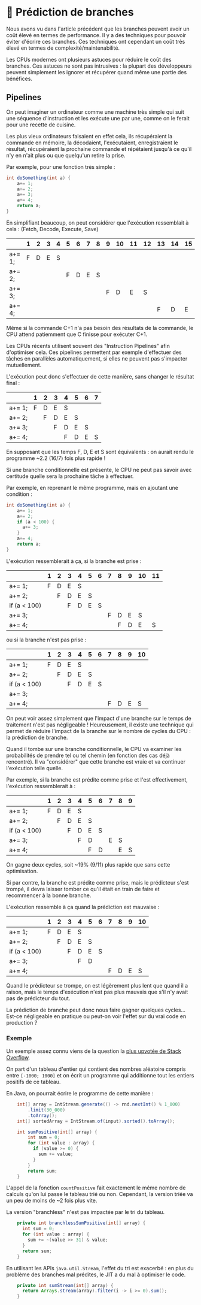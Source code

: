 # 🔮 Prédiction de branches

Nous avons vu dans l'article précédent que les branches peuvent avoir un coût élevé en termes de performance. 
Il y a des techniques pour pouvoir éviter d'écrire ces branches. Ces techniques ont cependant un coût très élevé en termes de complexité/maintenabilité.

Les CPUs modernes ont plusieurs astuces pour réduire le coût des branches. Ces astuces ne sont pas intrusives : la plupart des développeurs peuvent simplement les ignorer et récupérer quand même une partie des bénéfices. 

## Pipelines

On peut imaginer un ordinateur comme une machine très simple qui suit une séquence d'instruction et les exécute une par une, comme on le ferait pour une recette de cuisine.

Les plus vieux ordinateurs faisaient en effet cela, ils récupéraient la commande en mémoire, la décodaient, l'exécutaient, enregistraient le résultat, récupéraient la prochaine commande et répétaient jusqu'à ce qu'il n'y en n'ait plus ou que quelqu'un retire la prise.

Par exemple, pour une fonction très simple :
```java
int doSomething(int a) {
    a+= 1;
    a+= 2;
    a+= 3;
    a+= 4;
    return a;
}
```

En simplifiant beaucoup, on peut considérer que l'exécution ressemblait à cela : (Fetch, Decode, Execute, Save)

|        | 1 | 2 | 3 | 4 | 5 | 6 | 7 | 8 | 9 | 10 | 11 | 12 | 13 | 14 | 15 | 16 |
|--------|---|---|---|---|---|---|---|---|---|----|----|----|----|----|----|----|
| a+= 1; | F | D | E | S |   |   |   |   |   |    |    |    |    |    |    |    |
| a+= 2; |   |   |   |   | F | D | E | S |   |    |    |    |    |    |    |    |
| a+= 3; |   |   |   |   |   |   |   |   | F | D  | E  | S  |    |    |    |    |
| a+= 4; |   |   |   |   |   |   |   |   |   |    |    |    | F  | D  | E  | S  |

Même si la commande C+1 n'a pas besoin des résultats de la commande, le CPU attend patiemment que C finisse pour exécuter C+1.

Les CPUs récents utilisent souvent des "Instruction Pipelines" afin d'optimiser cela.
Ces pipelines permettent par exemple d'effectuer des tâches en parallèles automatiquement, si elles ne peuvent pas s'impacter mutuellement.

L'exécution peut donc s'effectuer de cette manière, sans changer le résultat final :

|        | 1 | 2 | 3 | 4 | 5 | 6 | 7 |
|--------|---|---|---|---|---|---|---|
| a+= 1; | F | D | E | S |   |   |   |
| a+= 2; |   | F | D | E | S |   |   |
| a+= 3; |   |   | F | D | E | S |   |
| a+= 4; |   |   |   | F | D | E | S |

En supposant que les temps F, D, E et S sont équivalents : on aurait rendu le programme ~2.2 (16/7) fois plus rapide !

Si une branche conditionnelle est présente, le CPU ne peut pas savoir avec certitude quelle sera la prochaine tâche à effectuer.

Par exemple, en reprenant le même programme, mais en ajoutant une condition :
```java
int doSomething(int a) {
    a+= 1;
    a+= 2;
    if (a < 100) {
      a+= 3;
    }
    a+= 4;
    return a;
}
```

L'exécution ressemblerait à ça, si la branche est prise :

|              | 1 | 2 | 3 | 4 | 5 | 6 | 7 | 8 | 9 | 10 | 11 |
|--------------|---|---|---|---|---|---|---|---|---|----|----|
| a+= 1;       | F | D | E | S |   |   |   |   |   |    |    |
| a+= 2;       |   | F | D | E | S |   |   |   |   |    |    |
| if (a < 100) |   |   | F | D | E | S |   |   |   |    |    |
| a+= 3;       |   |   |   |   |   |   | F | D | E | S  |    |
| a+= 4;       |   |   |   |   |   |   |   | F | D | E  | S  |

ou si la branche n'est pas prise :

|              | 1 | 2 | 3 | 4 | 5 | 6 | 7 | 8 | 9 | 10 |
|--------------|---|---|---|---|---|---|---|---|---|----|
| a+= 1;       | F | D | E | S |   |   |   |   |   |    |
| a+= 2;       |   | F | D | E | S |   |   |   |   |    |
| if (a < 100) |   |   | F | D | E | S |   |   |   |    |
| a+= 3;       |   |   |   |   |   |   |   |   |   |    |
| a+= 4;       |   |   |   |   |   |   | F | D | E | S  |

On peut voir assez simplement que l'impact d'une branche sur le temps de traitement n'est pas négligeable !
Heureusement, il existe une technique qui permet de réduire l'impact de la branche sur le nombre de cycles du CPU : la prédiction de branche.


Quand il tombe sur une branche conditionnelle, le CPU va examiner les probabilités de prendre tel ou tel chemin (en fonction des cas déjà rencontré). 
Il va "considérer" que cette branche est vraie et va continuer l'exécution telle quelle.

Par exemple, si la branche est prédite comme prise et l'est effectivement, l'exécution ressemblerait à :

|              | 1 | 2 | 3 | 4 | 5 | 6 | 7 | 8 | 9 |
|--------------|---|---|---|---|---|---|---|---|---|
| a+= 1;       | F | D | E | S |   |   |   |   |   |
| a+= 2;       |   | F | D | E | S |   |   |   |   |
| if (a < 100) |   |   | F | D | E | S |   |   |   |
| a+= 3;       |   |   |   | F | D |   | E | S |   |
| a+= 4;       |   |   |   |   | F | D |   | E | S |

On gagne deux cycles, soit ~19% (9/11) plus rapide que sans cette optimisation.

Si par contre, la branche est prédite comme prise, mais le prédicteur s'est trompé, il devra laisser tomber ce qu'il était en train de faire et recommencer à la bonne branche.

L'exécution ressemble à ça quand la prédiction est mauvaise :

|              | 1 | 2 | 3 | 4 | 5 | 6 | 7 | 8 | 9 | 10 |
|--------------|---|---|---|---|---|---|---|---|---|----|
| a+= 1;       | F | D | E | S |   |   |   |   |   |    |
| a+= 2;       |   | F | D | E | S |   |   |   |   |    |
| if (a < 100) |   |   | F | D | E | S |   |   |   |    |
| a+= 3;       |   |   |   | F | D |   |   |   |   |    |
| a+= 4;       |   |   |   |   |   |   | F | D | E | S  |

Quand le prédicteur se trompe, on est légèrement plus lent que quand il a raison, mais le temps d'exécution n'est pas plus mauvais que s'il n'y avait pas de prédicteur du tout.


La prédiction de branche peut donc nous faire gagner quelques cycles... Est-ce négligeable en pratique ou peut-on voir l'effet sur du vrai code en production ?

### Exemple

Un exemple assez connu viens de la question la [plus upvotée de Stack Overflow](https://stackoverflow.com/questions/11227809/why-is-processing-a-sorted-array-faster-than-processing-an-unsorted-array). 

On part d'un tableau d'entier qui contient des nombres aléatoire compris entre `[-1000; 1000]` et on écrit un programme qui additionne tout les entiers positifs de ce tableau.

En Java, on pourrait écrire le programme de cette manière :
```java
    int[] array = IntStream.generate(() -> rnd.nextInt() % 1_000)
        .limit(30_000)
        .toArray();
    int[] sortedArray = IntStream.of(input).sorted().toArray();

    int sumPositive(int[] array) {
        int sum = 0;
        for (int value : array) {
          if (value >= 0) {
            sum += value;
          }
        }
        return sum;
    }
```

L'appel de la fonction `countPositive` fait exactement le même nombre de calculs qu'on lui passe le tableau trié ou non.
Cependant, la version triée va un peu de moins de ~2 fois plus vite.

La version "branchless" n'est pas impactée par le tri du tableau.

```java
    private int branchlessSumPositive(int[] array) {
      int sum = 0;
      for (int value : array) {
        sum += ~(value >> 31) & value;
      }
      return sum;
    }
```

En utilisant les APIs `java.util.Stream`, l'effet du tri est exacerbé : en plus du problème des branches mal prédites, le JIT a du mal à optimiser le code. 

```java
    private int sumStream(int[] array) {
      return Arrays.stream(array).filter(i -> i >= 0).sum();
    }
```
